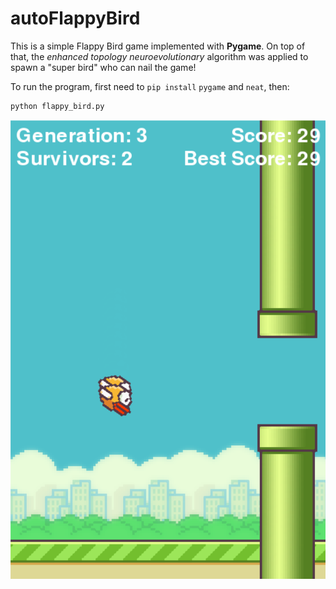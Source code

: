 # autoFlappyBird

This is a simple Flappy Bird game implemented with **Pygame**. On top of that, the *enhanced topology neuroevolutionary* algorithm was applied to spawn a "super bird" who can nail the game!



To run the program, first need to `pip install` `pygame` and `neat`, then:

````shell
python flappy_bird.py
````

![demo](https://github.com/ch1nlu/autoFlappyBird/blob/master/demo.jpg)
